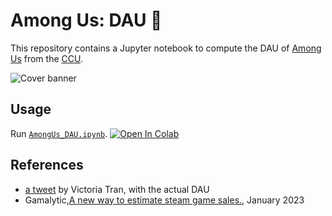 # Among Us: DAU 👀

This repository contains a Jupyter notebook to compute the DAU of [Among Us][wikipedia] from the [CCU][ccu].

![Cover banner][cover-banner]

## Usage

Run [`AmongUs_DAU.ipynb`][notebook].
[![Open In Colab][colab-badge]][notebook]

## References

-   [a tweet][twitter] by Victoria Tran, with the actual DAU
-   Gamalytic,[A new way to estimate steam game sales.][gamalytic23-ccu], January 2023

<!-- Definitions -->

[wikipedia]: <https://en.wikipedia.org/wiki/Among_Us>
[ccu]: <https://steamdb.info/app/945360/graphs/>

[cover-banner]: <https://github.com/woctezuma/AmongUs-DAU/wiki/img/cover-banner.png>

[notebook]: <https://colab.research.google.com/github/woctezuma/AmongUs-DAU/blob/main/AmongUs_DAU.ipynb>
[colab-badge]: <https://colab.research.google.com/assets/colab-badge.svg>

[twitter]: <https://twitter.com/TheVTran/status/1399440751797293056>
[gamalytic23-ccu]: <https://gamalytic.com/blog/a-new-way-to-estimate-steam-games-sales>
